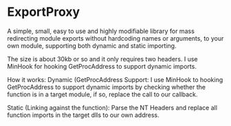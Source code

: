 # ExportProxy
A simple, small, easy to use and highly modifiable library for mass redirecting module exports without hardcoding names or arguments, to your own module, supporting both dynamic and static importing.

The size is about 30kb or so and it only requires two headers.
I use MinHook for hooking GetProcAddress to support dynamic imports.

How it works:
Dynamic (GetProcAddress Support:
I use MinHook to hooking GetProcAddress to support dynamic imports by checking whether the function is in a target module, if so, replace the call to our callback.

Static (Linking against the function):
Parse the NT Headers and replace all function imports in the target dlls to our own address.
